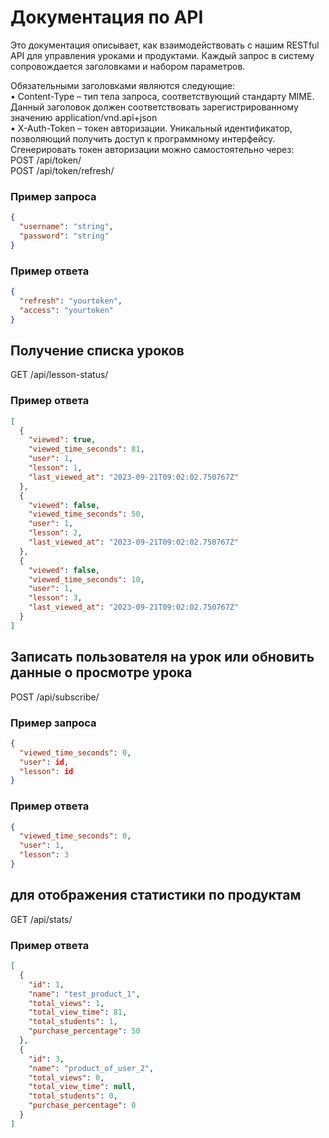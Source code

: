 # Документация по API

Это документация описывает, как взаимодействовать с нашим RESTful API для управления уроками и продуктами.
Каждый запрос в систему сопровождается заголовками и набором параметров.

Обязательными заголовками являются следующие:</br>
• Content-Type – тип тела запроса, соответствующий стандарту MIME. Данный заголовок должен соответствовать зарегистрированному значению application/vnd.api+json</br>
• X-Auth-Token – токен авторизации. Уникальный идентификатор, позволяющий получить доступ к программному интерфейсу. Сгенерировать токен авторизации можно самостоятельно через:</br>
POST   /api/token/</br>
POST   /api/token/refresh/

### Пример запроса
```json
{
  "username": "string",
  "password": "string"
}
```

### Пример ответа
```json
{
  "refresh": "yourtoken",
  "access": "yourtoken"
}
```


## Получение списка уроков

GET  /api/lesson-status/


### Пример ответа

```json
[
  {
    "viewed": true,
    "viewed_time_seconds": 81,
    "user": 1,
    "lesson": 1,
    "last_viewed_at": "2023-09-21T09:02:02.750767Z"
  },
  {
    "viewed": false,
    "viewed_time_seconds": 50,
    "user": 1,
    "lesson": 2,
    "last_viewed_at": "2023-09-21T09:02:02.750767Z"
  },
  {
    "viewed": false,
    "viewed_time_seconds": 10,
    "user": 1,
    "lesson": 3,
    "last_viewed_at": "2023-09-21T09:02:02.750767Z"
  }
]
```

## Записать пользователя на урок или обновить данные о просмотре урока
POST /api/subscribe/

### Пример запроса
```json
{
  "viewed_time_seconds": 0,
  "user": id,
  "lesson": id
}
```
### Пример ответа

```json
{
  "viewed_time_seconds": 0,
  "user": 1,
  "lesson": 3
}
```

## для отображения статистики по продуктам
GET /api/stats/

### Пример ответа

```json
[
  {
    "id": 1,
    "name": "test_product_1",
    "total_views": 1,
    "total_view_time": 81,
    "total_students": 1,
    "purchase_percentage": 50
  },
  {
    "id": 3,
    "name": "product_of_user_2",
    "total_views": 0,
    "total_view_time": null,
    "total_students": 0,
    "purchase_percentage": 0
  }
]
```





